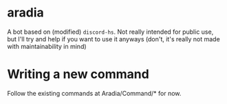# aradia
A bot based on (modified) `discord-hs`. Not really intended for public use, but I'll try and help if you want to use it anyways (don't, it's really not made with maintainability in mind)

# Writing a new command
Follow the existing commands at Aradia/Command/* for now.

